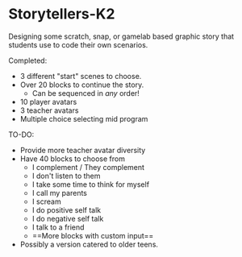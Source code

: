 # Storytellers-K2
Designing some scratch, snap, or gamelab based graphic story that students use to code their own scenarios.

Completed:
- 3 different "start" scenes to choose.
- Over 20 blocks to continue the story.
    - Can be sequenced in *any* order!
- 10 player avatars
- 3 teacher avatars
- Multiple choice selecting mid program

TO-DO:
- Provide more teacher avatar diversity
- Have 40 blocks to choose from
    - I complement / They complement
    - I don't listen to them
    - I take some time to think for myself
    - I call my parents
    - I scream
    - I do positive self talk
    - I do negative self talk
    - I talk to a friend
    - ==More blocks with custom input==
- Possibly a version catered to older teens. 
